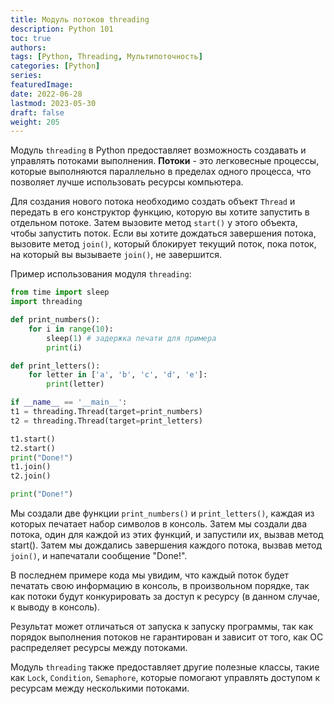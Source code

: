 ```yaml
---
title: Модуль потоков threading
description: Python 101
toc: true
authors:
tags: [Python, Threading, Мультипоточность]
categories: [Python]
series:
featuredImage:
date: 2022-06-28
lastmod: 2023-05-30
draft: false
weight: 205
---
```



Модуль `threading` в Python предоставляет возможность создавать и управлять потоками выполнения. **Потоки** - это легковесные процессы, которые выполняются параллельно в пределах одного процесса, что позволяет лучше использовать ресурсы компьютера.

Для создания нового потока необходимо создать объект `Thread` и передать в его конструктор функцию, которую вы хотите запустить в отдельном потоке. Затем вызовите метод `start()` у этого объекта, чтобы запустить поток. Если вы хотите дождаться завершения потока, вызовите метод `join()`, который блокирует текущий поток, пока поток, на который вы вызываете `join()`, не завершится.

Пример использования модуля `threading`:

```python
from time import sleep
import threading

def print_numbers():
    for i in range(10):
        sleep(1) # задержка печати для примера
        print(i)

def print_letters():
    for letter in ['a', 'b', 'c', 'd', 'e']:
        print(letter)

if __name__ == '__main__':
t1 = threading.Thread(target=print_numbers)
t2 = threading.Thread(target=print_letters)

t1.start()
t2.start()
print("Done!")
t1.join()
t2.join()

print("Done!")
```

Мы создали две функции `print_numbers()` и `print_letters()`, каждая из которых печатает набор символов в консоль. Затем мы создали два потока, один для каждой из этих функций, и запустили их, вызвав метод start(). Затем мы дождались завершения каждого потока, вызвав метод `join()`, и напечатали сообщение "Done!".

В последнем примере кода мы увидим, что каждый поток будет печатать свою информацию в консоль, в произвольном порядке, так как потоки будут конкурировать за доступ к ресурсу (в данном случае, к выводу в консоль). 

Результат может отличаться от запуска к запуску программы, так как порядок выполнения потоков не гарантирован и зависит от того, как ОС распределяет ресурсы между потоками.

Модуль `threading` также предоставляет другие полезные классы, такие как `Lock`, `Condition`, `Semaphore`, которые помогают управлять доступом к ресурсам между несколькими потоками.
